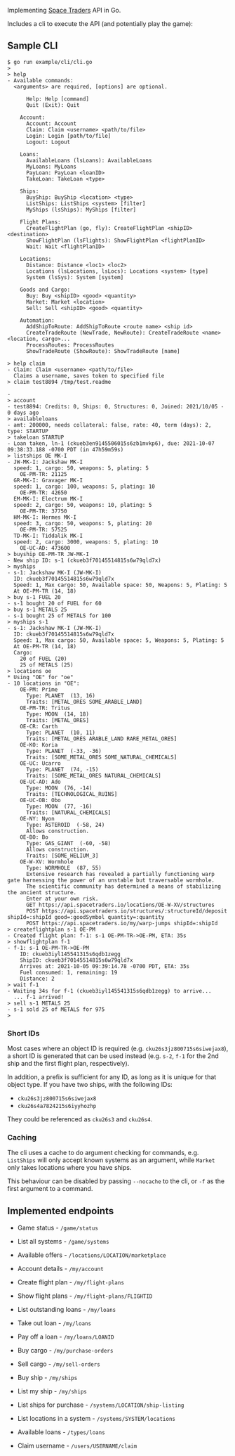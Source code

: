 Implementing [Space Traders](https://spacetraders.io) API in Go.

Includes a cli to execute the API (and potentially play the game):

## Sample CLI

```
$ go run example/cli/cli.go
> 
> help
- Available commands:
  <arguments> are required, [options] are optional.
  
      Help: Help [command]
      Quit (Exit): Quit
  
    Account:
      Account: Account
      Claim: Claim <username> <path/to/file>
      Login: Login [path/to/file]
      Logout: Logout
  
    Loans:
      AvailableLoans (lsLoans): AvailableLoans
      MyLoans: MyLoans
      PayLoan: PayLoan <loanID>
      TakeLoan: TakeLoan <type>
  
    Ships:
      BuyShip: BuyShip <location> <type>
      ListShips: ListShips <system> [filter]
      MyShips (lsShips): MyShips [filter]
  
    Flight Plans:
      CreateFlightPlan (go, fly): CreateFlightPlan <shipID> <destination>
      ShowFlightPlan (lsFlights): ShowFlightPlan <flightPlanID>
      Wait: Wait <flightPlanID>
  
    Locations:
      Distance: Distance <loc1> <loc2>
      Locations (lsLocations, lsLocs): Locations <system> [type]
      System (lsSys): System [system]
  
    Goods and Cargo:
      Buy: Buy <shipID> <good> <quantity>
      Market: Market <location>
      Sell: Sell <shipID> <good> <quantity>
  
    Automation:
      AddShipToRoute: AddShipToRoute <route name> <ship id>
      CreateTradeRoute (NewTrade, NewRoute): CreateTradeRoute <name> <location, cargo>...
      ProcessRoutes: ProcessRoutes
      ShowTradeRoute (ShowRoute): ShowTradeRoute [name]
  
> help claim
- Claim: Claim <username> <path/to/file>
  Claims a username, saves token to specified file
> claim test8894 /tmp/test.readme

- 
> account
- test8894: Credits: 0, Ships: 0, Structures: 0, Joined: 2021/10/05 - 0 days ago
> availableloans
- amt: 200000, needs collateral: false, rate: 40, term (days): 2, type: STARTUP
> takeloan STARTUP
- Loan taken, ln-1 (ckueb3en9145506015s6zb1mvkp6), due: 2021-10-07 09:38:33.188 -0700 PDT (in 47h59m59s)
> listships OE MK-I
- JW-MK-I: Jackshaw MK-I
  speed: 1, cargo: 50, weapons: 5, plating: 5
    OE-PM-TR: 21125
  GR-MK-I: Gravager MK-I
  speed: 1, cargo: 100, weapons: 5, plating: 10
    OE-PM-TR: 42650
  EM-MK-I: Electrum MK-I
  speed: 2, cargo: 50, weapons: 10, plating: 5
    OE-PM-TR: 37750
  HM-MK-I: Hermes MK-I
  speed: 3, cargo: 50, weapons: 5, plating: 20
    OE-PM-TR: 57525
  TD-MK-I: Tiddalik MK-I
  speed: 2, cargo: 3000, weapons: 5, plating: 10
    OE-UC-AD: 473600
> buyship OE-PM-TR JW-MK-I
- New ship ID: s-1 (ckueb3f70145514815s6w79qld7x)
> myships
- s-1: Jackshaw MK-I (JW-MK-I)
  ID: ckueb3f70145514815s6w79qld7x
  Speed: 1, Max cargo: 50, Available space: 50, Weapons: 5, Plating: 5
  At OE-PM-TR (14, 18)
> buy s-1 FUEL 20
- s-1 bought 20 of FUEL for 60
> buy s-1 METALS 25
- s-1 bought 25 of METALS for 100
> myships s-1
- s-1: Jackshaw MK-I (JW-MK-I)
  ID: ckueb3f70145514815s6w79qld7x
  Speed: 1, Max cargo: 50, Available space: 5, Weapons: 5, Plating: 5
  At OE-PM-TR (14, 18)
  Cargo:
    20 of FUEL (20)
    25 of METALS (25)
> locations oe
* Using "OE" for "oe"
- 10 locations in "OE":
    OE-PM: Prime
      Type: PLANET  (13, 16)
      Traits: [METAL_ORES SOME_ARABLE_LAND]
    OE-PM-TR: Tritus
      Type: MOON  (14, 18)
      Traits: [METAL_ORES]
    OE-CR: Carth
      Type: PLANET  (10, 11)
      Traits: [METAL_ORES ARABLE_LAND RARE_METAL_ORES]
    OE-KO: Koria
      Type: PLANET  (-33, -36)
      Traits: [SOME_METAL_ORES SOME_NATURAL_CHEMICALS]
    OE-UC: Ucarro
      Type: PLANET  (74, -15)
      Traits: [SOME_METAL_ORES NATURAL_CHEMICALS]
    OE-UC-AD: Ado
      Type: MOON  (76, -14)
      Traits: [TECHNOLOGICAL_RUINS]
    OE-UC-OB: Obo
      Type: MOON  (77, -16)
      Traits: [NATURAL_CHEMICALS]
    OE-NY: Nyon
      Type: ASTEROID  (-58, 24)
      Allows construction.
    OE-BO: Bo
      Type: GAS_GIANT  (-60, -58)
      Allows construction.
      Traits: [SOME_HELIUM_3]
    OE-W-XV: Wormhole
      Type: WORMHOLE  (87, 55)
      Extensive research has revealed a partially functioning warp gate harnessing the power of an unstable but traversable wormhole.
      The scientific community has determined a means of stabilizing the ancient structure.
      Enter at your own risk.
      GET https://api.spacetraders.io/locations/OE-W-XV/structures
      POST https://api.spacetraders.io/structures/:structureId/deposit shipId=:shipId good=:goodSymbol quantity=:quantity
      POST https://api.spacetraders.io/my/warp-jumps shipId=:shipId
> createflightplan s-1 OE-PM
- Created flight plan: f-1: s-1 OE-PM-TR->OE-PM, ETA: 35s
> showflightplan f-1
- f-1: s-1 OE-PM-TR->OE-PM
    ID: ckueb3iyl145541315s6qdb1zegg
    ShipID: ckueb3f70145514815s6w79qld7x
    Arrives at: 2021-10-05 09:39:14.78 -0700 PDT, ETA: 35s
    Fuel consumed: 1, remaining: 19
    Distance: 2
> wait f-1
- Waiting 34s for f-1 (ckueb3iyl145541315s6qdb1zegg) to arrive...
  ... f-1 arrived!
> sell s-1 METALS 25
- s-1 sold 25 of METALS for 975
> 
```

### Short IDs

Most cases where an object ID is required (e.g. `cku26s3jz800715s6siwejax8`), a
short ID is generated that can be used instead (e.g. `s-2`, `f-1` for the 2nd
ship and the first flight plan, respectively).

In addition, a prefix is sufficient for any ID, as long as it is unique for
that object type. If you have two ships, with the following IDs:

* `cku26s3jz800715s6siwejax8`
* `cku26s4a7824215s6iyyhozhp`

They could be referenced as `cku26s3` and `cku26s4`.

### Caching

The cli uses a cache to do argument checking for commands, e.g. `ListShips`
will only accept known systems as an argument, while `Market` only takes
locations where you have ships.

This behaviour can be disabled by passing `--nocache` to the cli, or `-f` as
the first argument to a command.

## Implemented endpoints


* Game status - `/game/status`

* List all systems - `/game/systems`

* Available offers - `/locations/LOCATION/marketplace`

* Account details - `/my/account`

* Create flight plan - `/my/flight-plans`

* Show flight plans - `/my/flight-plans/FLIGHTID`

* List outstanding loans - `/my/loans`

* Take out loan - `/my/loans`

* Pay off a loan - `/my/loans/LOANID`

* Buy cargo - `/my/purchase-orders`

* Sell cargo - `/my/sell-orders`

* Buy ship - `/my/ships`

* List my ship - `/my/ships`

* List ships for purchase - `/systems/LOCATION/ship-listing`

* List locations in a system - `/systems/SYSTEM/locations`

* Available loans - `/types/loans`

* Claim username - `/users/USERNAME/claim`

